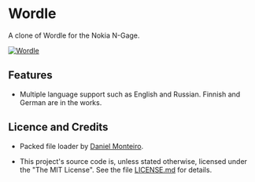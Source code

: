 # Wordle

A clone of Wordle for the Nokia N-Gage.

[![Wordle](https://raw.githubusercontent.com/ngagesdk/wordle/master/media/promo-tn.jpg)](https://raw.githubusercontent.com/ngagesdk/wordle/master/media/promo.jpg?raw=true "Wordle")

## Features

- Multiple language support such as English and Russian.  Finnish and
  German are in the works.

## Licence and Credits

- Packed file loader by [Daniel
  Monteiro](https://montyontherun.itch.io/).

- This project's source code is, unless stated otherwise, licensed under
  the "The MIT License".  See the file [LICENSE.md](LICENSE.md) for
  details.
